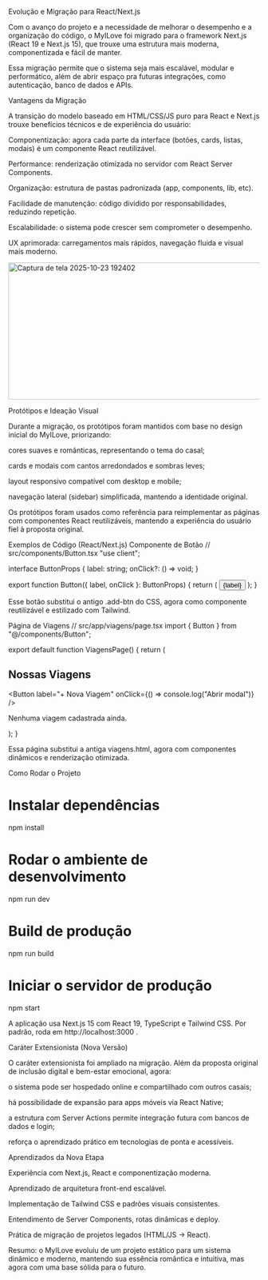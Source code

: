 Evolução e Migração para React/Next.js

Com o avanço do projeto e a necessidade de melhorar o desempenho e a organização do código, o MyILove foi migrado para o framework Next.js (React 19 e Next.js 15), que trouxe uma estrutura mais moderna, componentizada e fácil de manter.

Essa migração permite que o sistema seja mais escalável, modular e performático, além de abrir espaço pra futuras integrações, como autenticação, banco de dados e APIs.

Vantagens da Migração

A transição do modelo baseado em HTML/CSS/JS puro para React e Next.js trouxe benefícios técnicos e de experiência do usuário:

Componentização: agora cada parte da interface (botões, cards, listas, modais) é um componente React reutilizável.

Performance: renderização otimizada no servidor com React Server Components.

Organização: estrutura de pastas padronizada (app, components, lib, etc).

Facilidade de manutenção: código dividido por responsabilidades, reduzindo repetição.

Escalabilidade: o sistema pode crescer sem comprometer o desempenho.

UX aprimorada: carregamentos mais rápidos, navegação fluida e visual mais moderno.

<img width="681" height="274" alt="Captura de tela 2025-10-23 192402" src="https://github.com/user-attachments/assets/bf1ec963-2c9b-470b-9a4a-d1ae84ceb9a3" />


Protótipos e Ideação Visual

Durante a migração, os protótipos foram mantidos com base no design inicial do MyILove, priorizando:

cores suaves e românticas, representando o tema do casal;

cards e modais com cantos arredondados e sombras leves;

layout responsivo compatível com desktop e mobile;

navegação lateral (sidebar) simplificada, mantendo a identidade original.

Os protótipos foram usados como referência para reimplementar as páginas com componentes React reutilizáveis, mantendo a experiência do usuário fiel à proposta original.

Exemplos de Código (React/Next.js)
Componente de Botão
// src/components/Button.tsx
"use client";

interface ButtonProps {
  label: string;
  onClick?: () => void;
}

export function Button({ label, onClick }: ButtonProps) {
  return (
    <button
      onClick={onClick}
      className="bg-pink-500 hover:bg-pink-600 text-white px-4 py-2 rounded-lg shadow-md transition"
    >
      {label}
    </button>
  );
}


Esse botão substitui o antigo .add-btn do CSS, agora como componente reutilizável e estilizado com Tailwind.

Página de Viagens
// src/app/viagens/page.tsx
import { Button } from "@/components/Button";

export default function ViagensPage() {
  return (
    <section className="p-6">
      <div className="flex justify-between items-center mb-6">
        <h2 className="text-2xl font-semibold text-pink-600">Nossas Viagens</h2>
        <Button label="+ Nova Viagem" onClick={() => console.log("Abrir modal")} />
      </div>
      <p className="text-gray-500">Nenhuma viagem cadastrada ainda.</p>
    </section>
  );
}


Essa página substitui a antiga viagens.html, agora com componentes dinâmicos e renderização otimizada.

Como Rodar o Projeto
# Instalar dependências
npm install

# Rodar o ambiente de desenvolvimento
npm run dev

# Build de produção
npm run build

# Iniciar o servidor de produção
npm start


A aplicação usa Next.js 15 com React 19, TypeScript e Tailwind CSS.
Por padrão, roda em http://localhost:3000
.

Caráter Extensionista (Nova Versão)

O caráter extensionista foi ampliado na migração.
Além da proposta original de inclusão digital e bem-estar emocional, agora:

o sistema pode ser hospedado online e compartilhado com outros casais;

há possibilidade de expansão para apps móveis via React Native;

a estrutura com Server Actions permite integração futura com bancos de dados e login;

reforça o aprendizado prático em tecnologias de ponta e acessíveis.

 Aprendizados da Nova Etapa

Experiência com Next.js, React e componentização moderna.

Aprendizado de arquitetura front-end escalável.

Implementação de Tailwind CSS e padrões visuais consistentes.

Entendimento de Server Components, rotas dinâmicas e deploy.

Prática de migração de projetos legados (HTML/JS → React).

 Resumo: o MyILove evoluiu de um projeto estático para um sistema dinâmico e moderno, mantendo sua essência romântica e intuitiva, mas agora com uma base sólida para o futuro.
